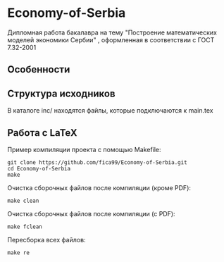 # Economy-of-Serbia
Дипломная работа бакалавра на тему "Построение математических моделей экономики Сербии" , оформленная в соответствии с ГОСТ 7.32-2001

## Особенности


## Структура исходников

В каталоге inc/ находятся файлы, которые подключаются к main.tex

## Работа с LaTeX

Пример компиляции проекта с помощью Makefile:

```console
git clone https://github.com/fica99/Economy-of-Serbia.git
cd Economy-of-Serbia
make
```

Очистка сборочных файлов после компиляции (кроме PDF):

```console
make clean
```

Очистка сборочных файлов после компиляции (с PDF):

```console
make fclean
```

Пересборка всех файлов:

```console
make re
```
